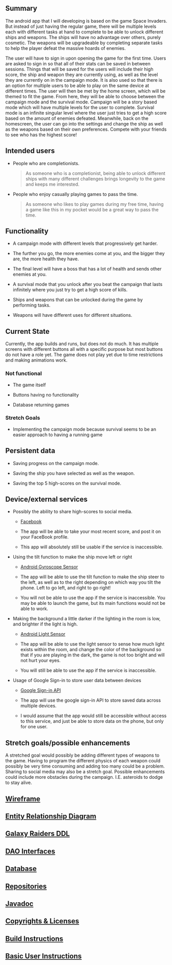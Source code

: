 ## Summary

  The android app that I will developing is based on the game Space Invaders. But instead of just having the regular game, there will be multiple levels each with different tasks at hand to complete to be able to unlock different ships and weapons. The ships will have no advantage over others, purely cosmetic. The weapons will be upgradeable by completing separate tasks to help the player defeat the massive hoards of enemies.

  The user will have to sign in upon opening the game for the first time. Users are asked to sign in so that all of their stats can be saved in between sessions. Things that will be saved for the users will include their high score, the ship and weapon they are currently using, as well as the level they are currently on in the campaign mode. It is also used so that there is an option for multiple users to be able to play on the same device at different times. The user will then be met by the home screen, which will be themed to fit the game. From here, they will be able to choose between the campaign mode and the survival mode. Campaign will be a story based mode which will have multiple levels for the user to complete. Survival mode is an infinite singular level where the user just tries to get a high score based on the amount of enemies defeated. Meanwhile, back on the homescreen, the user can go into the settings and change the ship as well as the weapons based on their own preferences. Compete with your friends to see who has the highest score!

## Intended users

* People who are completionists.

	> As someone who is a completionist, being able to unlock different ships with many different challenges brings longevity to the game and keeps me interested.
	
* People who enjoy casually playing games to pass the time.

	> As someone who likes to play games during my free time, having a game like this in my pocket would be a great way to pass the time.

## Functionality

* A campaign mode with different levels that progressively get harder.

* The further you go, the more enemies come at you, and the bigger they are, the more health they have.

* The final level will have a boss that has a lot of health and sends other enemies at you.

* A survival mode that you unlock after you beat the campaign that lasts infinitely where you just try to get a high score of kills.

* Ships and weapons that can be unlocked during the game by performing tasks.

* Weapons will have different uses for different situations.

## Current State

  Currently, the app builds and runs, but does not do much. It has multiple screens with different buttons all with a specific purpose but most buttons do not have a role yet. The game does not play yet due to time restrictions and making animations work.

### Not functional
  
* The game itself

* Buttons having no functionality

* Database returning games

### Stretch Goals

* Implementing the campaign mode because survival seems to be an easier approach to having a running game 

## Persistent data

* Saving progress on the campaign mode.

* Saving the ship you have selected as well as the weapon.

* Saving the top 5 high-scores on the survival mode.
    
## Device/external services

* Possibly the ability to share high-scores to social media. 
	
	* [Facebook](https://www.facebook.com/)
	
	* The app will be able to take your most recent score, and post it on your FaceBook profile.
	
	* This app will absolutely still be usable if the service is inaccessible.

* Using the tilt function to make the ship move left or right

    * [Android Gyroscope Sensor](https://source.android.com/devices/sensors/sensor-types#gyroscope)

	* The app will be able to use the tilt function to make the ship steer to the left, as well as to the right depending on which way you tilt the phone. Left to go left, and right to go right!
	
	* You will not be able to use the app if the service is inaccessible. You may be able to launch the game, but its main functions would not be able to work.

* Making the background a little darker if the lighting in the room is low, and brighter if the light is high.

    * [Android Light Sensor](https://source.android.com/devices/sensors/sensor-types#light)

	* The app will be able to use the light sensor to sense how much light exists within the room, and change the color of the background so that if you are playing in the dark, the game is not too bright and will not hurt your eyes.
	
	* You will still be able to use the app if the service is inaccessible.

* Usage of Google Sign-in to store user data between devices

	* [Google Sign-in API](https://developers.google.com/identity/sign-in/web/sign-in)
	
	* The app will use the google sign-in API to store saved data across multiple devices.
	
	* I would assume that the app would still be accessible without access to this service, and just be able to store data on the phone, but only for one user.
## Stretch goals/possible enhancements 

A stretched goal would possibly be adding different types of weapons to the game. Having to program the different physics of each weapon could possibly be very time consuming and adding too many could be a problem. Sharing to social media may also be a stretch goal. Possible enhancements could include more obstacles during the campaign. I.E. asteroids to dodge to stay alive.

## [Wireframe](wireframe.md)

## [Entity Relationship Diagram](erd.md)

## [Galaxy Raiders DDL](ddl.md)

## [DAO Interfaces](dao.md)

## [Database](database.md)

## [Repositories](repository.md)

## [Javadoc](api/index.html)

## [Copyrights & Licenses](notice.md)

## [Build Instructions](README.md)

## [Basic User Instructions](instructions.md)